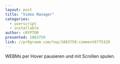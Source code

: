 ```yaml
---
layout: post
title: "Video Manager"
categories:
  - userscript
  - installable
author: cRYPTOR
presented: 1083759
link: //pr0gramm.com/top/1083759:comment6775329
---
```


WEBMs per Hover pausieren und mit Scrollen spulen.
